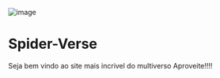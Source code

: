 
![image](https://github.com/jonatao37/Spider-Verse/assets/125297704/b72bf491-073e-4a6b-aaf6-c4a731bc6967)

# Spider-Verse

Seja bem vindo ao site mais incrivel do multiverso
Aproveite!!!!



